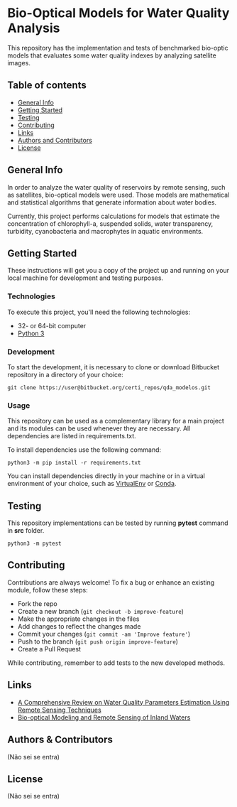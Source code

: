 # Bio-Optical Models for Water Quality Analysis  


This repository has the implementation and tests of benchmarked bio-optic models that evaluates some water quality indexes by analyzing satellite images.
  

## Table of contents  

* [General Info](#general-info)
* [Getting Started](#getting-started)
* [Testing](#testing)
* [Contributing](#contributing)
* [Links](#links)
* [Authors and Contributors](#authors-and-contributors)
* [License](#license)



## General Info  

In order to analyze the water quality of reservoirs by remote sensing, such as satellites, bio-optical models were used. Those models are mathematical and statistical algorithms that generate information about water bodies.

Currently, this project performs calculations for models that estimate the concentration of chlorophyll-a, suspended solids, water transparency, turbidity, cyanobacteria and macrophytes in aquatic environments.

  
  
## Getting Started  

These instructions will get you a copy of the project up and running on your local machine for development and testing purposes.
  
  
### Technologies

To execute this project, you'll need the following technologies:
  
- 32- or 64-bit computer
- [Python 3](https://www.python.org/downloads/)


### Development

To start the development, it is necessary to clone or download Bitbucket repository in a directory of your choice:  
  
  
```git clone https://user@bitbucket.org/certi_repos/qda_modelos.git```


### Usage

This repository can be used as a complementary library for a main project and its modules can be used whenever they are necessary. 
All dependencies are listed in requirements.txt.

To install dependencies use the following command:  
  
```python3 -m pip install -r requirements.txt```

You can install dependencies directly in your machine or in a virtual environment of your choice, such as [VirtualEnv](https://virtualenv.pypa.io/en/latest/) or [Conda](https://docs.conda.io/en/latest/).



## Testing

This repository implementations can be tested by running **pytest** command in **src** folder.  
  
```python3 -m pytest```
  

## Contributing


Contributions are always welcome!
To fix a bug or enhance an existing module, follow these steps:

- Fork the repo
- Create a new branch (```git checkout -b improve-feature```)
- Make the appropriate changes in the files
- Add changes to reflect the changes made
- Commit your changes (```git commit -am 'Improve feature'```)
- Push to the branch (```git push origin improve-feature```)
- Create a Pull Request


While contributing, remember to add tests to the new developed methods.



## Links 

- [A Comprehensive Review on Water Quality Parameters Estimation Using Remote Sensing Techniques](https://www.researchgate.net/publication/306240486_A_Comprehensive_Review_on_Water_Quality_Parameters_Estimation_Using_Remote_Sensing_Techniques)
- [Bio-optical Modeling and Remote Sensing of Inland Waters](https://www.sciencedirect.com/book/9780128046449/bio-optical-modeling-and-remote-sensing-of-inland-waters)



## Authors & Contributors

(Não sei se entra)



## License

(Não sei se entra)

